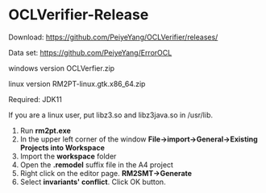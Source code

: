 # OCLVerifier-Release

Download: https://github.com/PeiyeYang/OCLVerifier/releases/

Data set: https://github.com/PeiyeYang/ErrorOCL

windows version OCLVerfier.zip

linux version RM2PT-linux.gtk.x86_64.zip

Required: JDK11

If you are a linux user, put libz3.so and libz3java.so in /usr/lib.

1. Run **rm2pt.exe**
2. In the upper left corner of the window **File->import->General->Existing Projects into Workspace**
3. Import the **workspace** folder
4. Open the **.remodel** suffix file in the A4 project
5. Right click on the editor page. **RM2SMT->Generate**
6. Select **invariants' conflict**. Click OK button.
